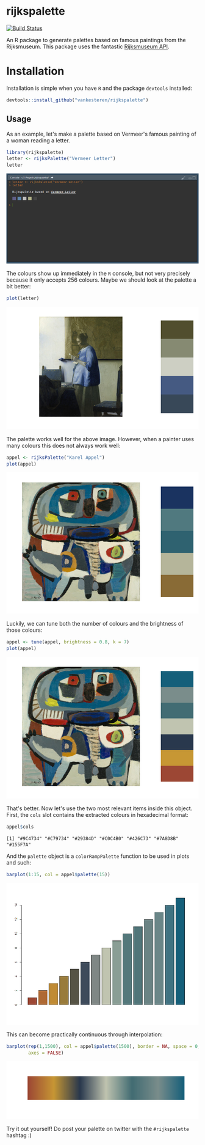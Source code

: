 # rijkspalette

[![Build Status](https://travis-ci.org/vankesteren/rijkspalette.svg?branch=master)](https://travis-ci.org/vankesteren/rijkspalette)

An R package to generate palettes based on famous paintings from the Rijksmuseum. This package uses the fantastic [Rijksmuseum API](http://rijksmuseum.github.io/). 


# Installation

Installation is simple when you have `R` and the package `devtools` installed:
```R
devtools::install_github("vankesteren/rijkspalette")
```

## Usage

As an example, let's make a palette based on Vermeer's famous painting of a woman reading a letter.
```R
library(rijkspalette)
letter <- rijksPalette("Vermeer Letter")
letter
```
![console](img/console.png)

The colours show up immediately in the `R` console, but not very precisely because it only accepts 256 colours. Maybe we should look at the palette a bit better:

```R
plot(letter)
```

![vermeer](img/vermeer.png)

The palette works well for the above image. However, when a painter uses many colours this does not always work well:

```R
appel <- rijksPalette("Karel Appel")
plot(appel)
```
![appel5](img/appel5.png)

Luckily, we can tune both the number of colours and the brightness of those colours:

```R
appel <- tune(appel, brightness = 0.8, k = 7)
plot(appel)
```
![appel5](img/appel7.png)


That's better. Now let's use the two most relevant items inside this object. First, the `cols` slot contains the extracted colours in hexadecimal format:

```R
appel$cols
```

```
[1] "#9C4734" "#C79734" "#29384D" "#C0C4B0" "#426C73" "#7A8D8B" "#155F7A"
```

And the `palette` object is a `colorRampPalette` function to be used in plots and such:

```R
barplot(1:15, col = appel$palette(15))
```

![barplot](img/barplot.png)

This can become practically continuous through interpolation:

```R
barplot(rep(1,1500), col = appel$palette(1500), border = NA, space = 0, 
        axes = FALSE)
```

![contpal](img/contpal.png)

Try it out yourself! Do post your palette on twitter with the `#rijkspalette` hashtag :)
